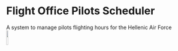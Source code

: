 # Flight Office Pilots Scheduler
 A system to manage pilots flighting hours for the Hellenic Air Force
 <br>
 <img src="https://user-images.githubusercontent.com/20220057/156535164-c99ee17d-7b28-454f-b39a-9614c1f528a6.png" width="10%" height="10%" class="center">

